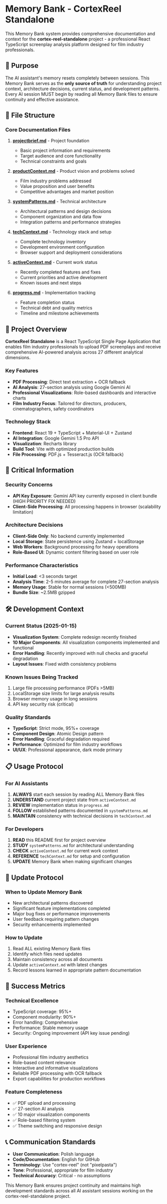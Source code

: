 # Memory Bank - CortexReel Standalone

This Memory Bank system provides comprehensive documentation and context for the **cortex-reel-standalone** project - a professional React TypeScript screenplay analysis platform designed for film industry professionals.

## 📖 Purpose

The AI assistant's memory resets completely between sessions. This Memory Bank serves as the **only source of truth** for understanding project context, architecture decisions, current status, and development patterns. Every AI session MUST begin by reading all Memory Bank files to ensure continuity and effective assistance.

## 📁 File Structure

### Core Documentation Files

1. **[projectbrief.md](./projectbrief.md)** - Project foundation
   - Basic project information and requirements
   - Target audience and core functionality
   - Technical constraints and goals

2. **[productContext.md](./productContext.md)** - Product vision and problems solved
   - Film industry problems addressed
   - Value proposition and user benefits
   - Competitive advantages and market position

3. **[systemPatterns.md](./systemPatterns.md)** - Technical architecture
   - Architectural patterns and design decisions
   - Component organization and data flow
   - Integration patterns and performance strategies

4. **[techContext.md](./techContext.md)** - Technology stack and setup
   - Complete technology inventory
   - Development environment configuration
   - Browser support and deployment considerations

5. **[activeContext.md](./activeContext.md)** - Current work status
   - Recently completed features and fixes
   - Current priorities and active development
   - Known issues and next steps

6. **[progress.md](./progress.md)** - Implementation tracking
   - Feature completion status
   - Technical debt and quality metrics
   - Timeline and milestone achievements

## 🎯 Project Overview

**CortexReel Standalone** is a React TypeScript Single Page Application that enables film industry professionals to upload PDF screenplays and receive comprehensive AI-powered analysis across 27 different analytical dimensions.

### Key Features
- **PDF Processing**: Direct text extraction + OCR fallback
- **AI Analysis**: 27-section analysis using Google Gemini AI
- **Professional Visualizations**: Role-based dashboards and interactive charts
- **Film Industry Focus**: Tailored for directors, producers, cinematographers, safety coordinators

### Technology Stack
- **Frontend**: React 19 + TypeScript + Material-UI + Zustand
- **AI Integration**: Google Gemini 1.5 Pro API
- **Visualization**: Recharts library
- **Build Tool**: Vite with optimized production builds
- **File Processing**: PDF.js + Tesseract.js (OCR fallback)

## 🚨 Critical Information

### Security Concerns
- **API Key Exposure**: Gemini API key currently exposed in client bundle (HIGH PRIORITY FIX NEEDED)
- **Client-Side Processing**: All processing happens in browser (scalability limitation)

### Architecture Decisions
- **Client-Side Only**: No backend currently implemented
- **Local Storage**: State persistence using Zustand + localStorage
- **Web Workers**: Background processing for heavy operations
- **Role-Based UI**: Dynamic content filtering based on user role

### Performance Characteristics
- **Initial Load**: <3 seconds target
- **Analysis Time**: 2-5 minutes average for complete 27-section analysis
- **Memory Usage**: Stable for normal sessions (<500MB)
- **Bundle Size**: ~2.5MB gzipped

## 🛠️ Development Context

### Current Status (2025-01-15)
- **Visualization System**: Complete redesign recently finished
- **10 Major Components**: All visualization components implemented and functional
- **Error Handling**: Recently improved with null checks and graceful degradation
- **Layout Issues**: Fixed width consistency problems

### Known Issues Being Tracked
1. Large file processing performance (PDFs >5MB)
2. LocalStorage size limits for large analysis results
3. Browser memory usage in long sessions
4. API key security risk (critical)

### Quality Standards
- **TypeScript**: Strict mode, 95%+ coverage
- **Component Design**: Atomic Design pattern
- **Error Handling**: Graceful degradation required
- **Performance**: Optimized for film industry workflows
- **UI/UX**: Professional appearance, dark mode primary

## 📋 Usage Protocol

### For AI Assistants

1. **ALWAYS** start each session by reading ALL Memory Bank files
2. **UNDERSTAND** current project state from `activeContext.md`
3. **REVIEW** implementation status in `progress.md`
4. **FOLLOW** established patterns documented in `systemPatterns.md`
5. **MAINTAIN** consistency with technical decisions in `techContext.md`

### For Developers

1. **READ** this README first for project overview
2. **STUDY** `systemPatterns.md` for architectural understanding
3. **CHECK** `activeContext.md` for current work context
4. **REFERENCE** `techContext.md` for setup and configuration
5. **UPDATE** Memory Bank when making significant changes

## 🔄 Update Protocol

### When to Update Memory Bank

- New architectural patterns discovered
- Significant feature implementations completed
- Major bug fixes or performance improvements
- User feedback requiring pattern changes
- Security enhancements implemented

### How to Update

1. Read ALL existing Memory Bank files
2. Identify which files need updates
3. Maintain consistency across all documents
4. Update `activeContext.md` with latest changes
5. Record lessons learned in appropriate pattern documentation

## 🎯 Success Metrics

### Technical Excellence
- TypeScript coverage: 95%+
- Component modularity: 90%+
- Error handling: Comprehensive
- Performance: Stable memory usage
- Security: Ongoing improvement (API key issue pending)

### User Experience
- Professional film industry aesthetics
- Role-based content relevance
- Interactive and informative visualizations
- Reliable PDF processing with OCR fallback
- Export capabilities for production workflows

### Feature Completeness
- ✅ PDF upload and processing
- ✅ 27-section AI analysis
- ✅ 10 major visualization components
- ✅ Role-based filtering system
- ✅ Theme switching and responsive design

## 📞 Communication Standards

- **User Communication**: Polish language
- **Code/Documentation**: English for GitHub
- **Terminology**: Use "cortex-reel" (not "pixelpasta")
- **Tone**: Professional, appropriate for film industry
- **Technical Accuracy**: Critical - no assumptions

This Memory Bank ensures project continuity and maintains high development standards across all AI assistant sessions working on the cortex-reel-standalone project. 